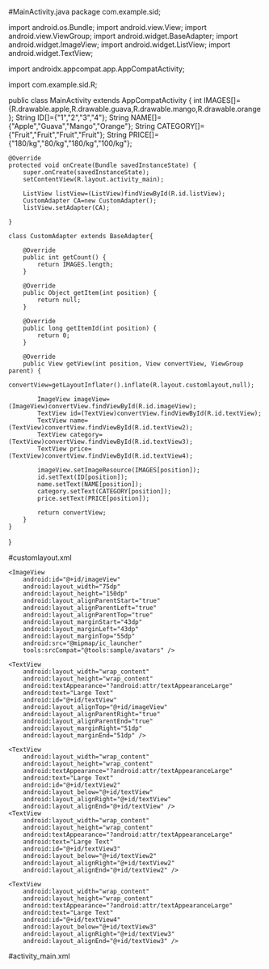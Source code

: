 #MainActivity.java
package com.example.sid;

import android.os.Bundle;
import android.view.View;
import android.view.ViewGroup;
import android.widget.BaseAdapter;
import android.widget.ImageView;
import android.widget.ListView;
import android.widget.TextView;

import androidx.appcompat.app.AppCompatActivity;

import com.example.sid.R;

public class MainActivity extends AppCompatActivity {
    int IMAGES[]={R.drawable.apple,R.drawable.guava,R.drawable.mango,R.drawable.orange};
    String ID[]={"1","2","3","4"};
    String NAME[]={"Apple","Guava","Mango","Orange"};
    String CATEGORY[]={"Fruit","Fruit","Fruit","Fruit"};
    String PRICE[]={"180/kg","80/kg","180/kg","100/kg"};



    @Override
    protected void onCreate(Bundle savedInstanceState) {
        super.onCreate(savedInstanceState);
        setContentView(R.layout.activity_main);

        ListView listView=(ListView)findViewById(R.id.listView);
        CustomAdapter CA=new CustomAdapter();
        listView.setAdapter(CA);

    }

    class CustomAdapter extends BaseAdapter{

        @Override
        public int getCount() {
            return IMAGES.length;
        }

        @Override
        public Object getItem(int position) {
            return null;
        }

        @Override
        public long getItemId(int position) {
            return 0;
        }

        @Override
        public View getView(int position, View convertView, ViewGroup parent) {
            convertView=getLayoutInflater().inflate(R.layout.customlayout,null);

            ImageView imageView=(ImageView)convertView.findViewById(R.id.imageView);
            TextView id=(TextView)convertView.findViewById(R.id.textView);
            TextView name=(TextView)convertView.findViewById(R.id.textView2);
            TextView category=(TextView)convertView.findViewById(R.id.textView3);
            TextView price=(TextView)convertView.findViewById(R.id.textView4);

            imageView.setImageResource(IMAGES[position]);
            id.setText(ID[position]);
            name.setText(NAME[position]);
            category.setText(CATEGORY[position]);
            price.setText(PRICE[position]);

            return convertView;
        }
    }
}

#customlayout.xml
<?xml version="1.0" encoding="utf-8"?>
<RelativeLayout xmlns:android="http://schemas.android.com/apk/res/android"
    xmlns:tools="http://schemas.android.com/tools"
    android:layout_width="match_parent" android:layout_height="match_parent">

    <ImageView
        android:id="@+id/imageView"
        android:layout_width="75dp"
        android:layout_height="150dp"
        android:layout_alignParentStart="true"
        android:layout_alignParentLeft="true"
        android:layout_alignParentTop="true"
        android:layout_marginStart="43dp"
        android:layout_marginLeft="43dp"
        android:layout_marginTop="55dp"
        android:src="@mipmap/ic_launcher"
        tools:srcCompat="@tools:sample/avatars" />

    <TextView
        android:layout_width="wrap_content"
        android:layout_height="wrap_content"
        android:textAppearance="?android:attr/textAppearanceLarge"
        android:text="Large Text"
        android:id="@+id/textView"
        android:layout_alignTop="@+id/imageView"
        android:layout_alignParentRight="true"
        android:layout_alignParentEnd="true"
        android:layout_marginRight="51dp"
        android:layout_marginEnd="51dp" />

    <TextView
        android:layout_width="wrap_content"
        android:layout_height="wrap_content"
        android:textAppearance="?android:attr/textAppearanceLarge"
        android:text="Large Text"
        android:id="@+id/textView2"
        android:layout_below="@+id/textView"
        android:layout_alignRight="@+id/textView"
        android:layout_alignEnd="@+id/textView" />
    <TextView
        android:layout_width="wrap_content"
        android:layout_height="wrap_content"
        android:textAppearance="?android:attr/textAppearanceLarge"
        android:text="Large Text"
        android:id="@+id/textView3"
        android:layout_below="@+id/textView2"
        android:layout_alignRight="@+id/textView2"
        android:layout_alignEnd="@+id/textView2" />

    <TextView
        android:layout_width="wrap_content"
        android:layout_height="wrap_content"
        android:textAppearance="?android:attr/textAppearanceLarge"
        android:text="Large Text"
        android:id="@+id/textView4"
        android:layout_below="@+id/textView3"
        android:layout_alignRight="@+id/textView3"
        android:layout_alignEnd="@+id/textView3" />
</RelativeLayout>

#activity_main.xml
